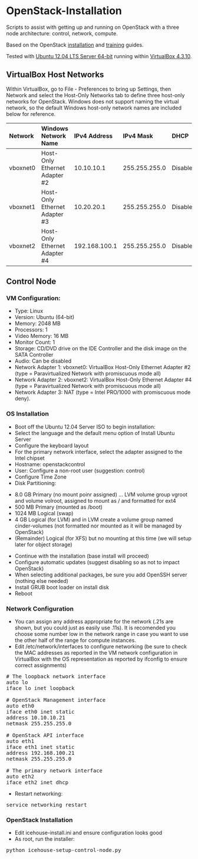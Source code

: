 # OpenStack-Installation
Scripts to assist with getting up and running on OpenStack with a three node architecture: control, network, compute.

Based on the OpenStack [installation](http://docs.openstack.org/icehouse/install-guide/install/apt/content/) and [training](http://docs.openstack.org/training-guides/content/) guides.

Tested with [Ubuntu 12.04 LTS Server 64-bit](http://releases.ubuntu.com/precise/ubuntu-12.04.4-server-amd64.iso) running within [VirtualBox 4.3.10](https://www.virtualbox.org/wiki/Downloads).


## VirtualBox Host Networks
Within VirtualBox, go to File - Preferences to bring up Settings, then Network and select the Host-Only Networks tab to define three host-only networks for OpenStack.  Windows does not support naming the virtual network, so the default Windows host-only network names are included below for reference.

| Network        | Windows Network Name           | IPv4 Address           | IPv4 Mask      | DHCP |  
|:-------------- |:------------------------------ |:---------------------- |:-------------- |:---------|  
| vboxnet0       | Host-Only Ethernet Adapter #2  | 10.10.10.1             | 255.255.255.0  | Disabled |
| vboxnet1       | Host-Only Ethernet Adapter #3  | 10.20.20.1             | 255.255.255.0  | Disabled |
| vboxnet2       | Host-Only Ethernet Adapter #4  | 192.168.100.1          | 255.255.255.0  | Disabled |


## Control Node
### VM Configuration:
- Type: Linux
- Version: Ubuntu (64-bit)
- Memory: 2048 MB
- Processors: 1
- Video Memory: 16 MB
- Monitor Count: 1
- Storage: CD/DVD drive on the IDE Controller and the disk image on the SATA Controller
- Audio: Can be disabled
- Network Adapter 1: vboxnet0: VirtualBox Host-Only Ethernet Adapter #2 (type = Paravirtualized Network with promiscuous mode all)
- Network Adapter 2: vboxnet2: VirtualBox Host-Only Ethernet Adapter #4 (type = Paravirtualized Network with promiscuous mode all)
- Network Adapter 3: NAT (type = Intel PRO/1000 with promiscuous mode deny).

### OS Installation
- Boot off the Ubuntu 12.04 Server ISO to begin installation:
- Select the language and the default menu option of Install Ubuntu Server
- Configure the keyboard layout
- For the primary network interface, select the adapter assigned to the Intel chipset
- Hostname: openstackcontrol
- User: Configure a non-root user (suggestion: control)
- Configure Time Zone
- Disk Partitioning:
 * 8.0 GB Primary (no mount poinr assigned) ... LVM volume group vgroot and volume volroot, assigned to mount as / and formatted for ext4
 * 500 MB Primary (mounted as /boot)
 * 1024 MB Logical (swap)
 * 4 GB Logical (for LVM) and in LVM create a volume group named cinder-volumes (not formatted nor mounted as it will be managed by OpenStack)
 * (Remainder) Logical (for XFS) but no mounting at this time (we will setup later for object storage)
- Continue with the installation (base install will proceed)
- Configure automatic updates (suggest disabling so as not to impact OpenStack)
- When selecting additional packages, be sure you add OpenSSH server (nothing else needed)
- Install GRUB boot loader on install disk
- Reboot

### Network Configuration
- You can assign any address appropriate for the network (.21s are shown, but you could just as easily use .11s).  It is recomended you choose some number low in the network range in case you want to use the other half of the range for compute instances.
- Edit /etc/network/interfaces to configure networking (be sure to check the MAC addresses as reported in the VM network configuration in VirtualBox with the OS representation as reported by ifconfig to ensure correct assignments)

<pre>
# The loopback network interface
auto lo
iface lo inet loopback

# OpenStack Management interface
auto eth0
iface eth0 inet static
address 10.10.10.21
netmask 255.255.255.0

# OpenStack API interface
auto eth1
iface eth1 inet static
address 192.168.100.21
netmask 255.255.255.0

# The primary network interface
auto eth2
iface eth2 inet dhcp
</pre>

- Restart networking: 

<pre>service networking restart</pre>

### OpenStack Installation
- Edit icehouse-install.ini and ensure configuration looks good
- As root, run the installer:

<pre>python icehouse-setup-control-node.py</pre>
